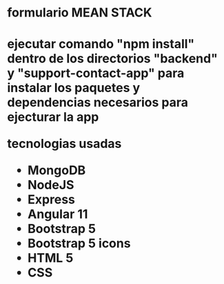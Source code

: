 <h1>formulario MEAN STACK<h1>

ejecutar comando "npm install" dentro de los directorios "backend" y "support-contact-app" para instalar los paquetes y dependencias necesarios para ejecturar la app

tecnologias usadas
<ul>
  <li>MongoDB</li>
  <li>NodeJS</li>
  <li>Express</li> 
  <li>Angular 11</li>
  <li>Bootstrap 5</li>
  <li>Bootstrap 5 icons</li>
  <li>HTML 5</li>
  <li>CSS</li>
</ul>
